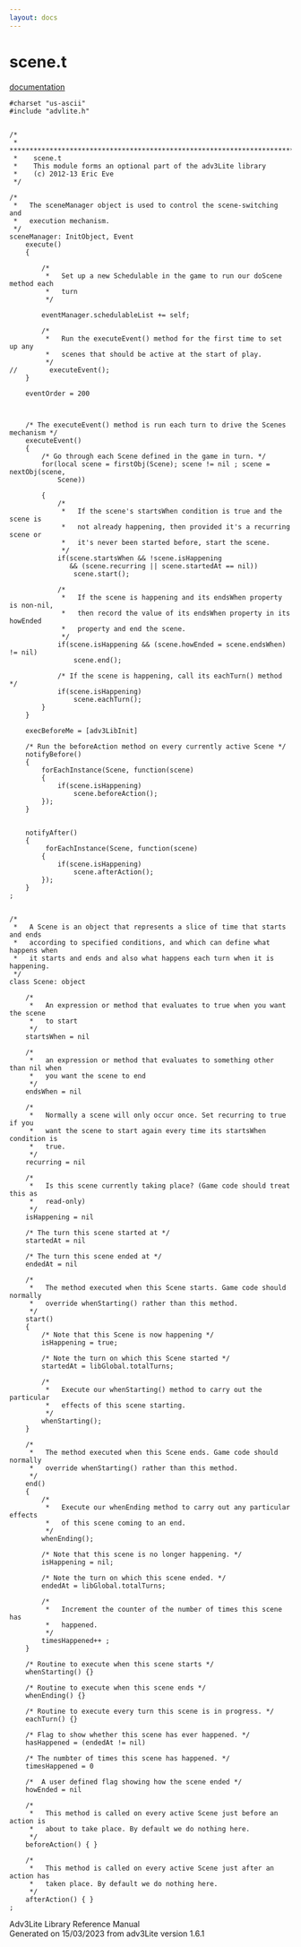 ```yaml
---
layout: docs
---
```

# scene.t

[documentation](../file/scene.t.html)

    #charset "us-ascii"
    #include "advlite.h"


    /*
     *   ****************************************************************************
     *    scene.t 
     *    This module forms an optional part of the adv3Lite library 
     *    (c) 2012-13 Eric Eve
     */

    /* 
     *   The sceneManager object is used to control the scene-switching and
     *   execution mechanism.
     */
    sceneManager: InitObject, Event
        execute()
        {
                    
            /* 
             *   Set up a new Schedulable in the game to run our doScene method each
             *   turn
             */
           
            eventManager.schedulableList += self;
            
            /* 
             *   Run the executeEvent() method for the first time to set up any
             *   scenes that should be active at the start of play.
             */
    //        executeEvent();
        }
        
        eventOrder = 200
        
        
        
        /* The executeEvent() method is run each turn to drive the Scenes mechanism */
        executeEvent()
        {
            /* Go through each Scene defined in the game in turn. */
            for(local scene = firstObj(Scene); scene != nil ; scene = nextObj(scene,
                Scene))
                
            {
                /* 
                 *   If the scene's startsWhen condition is true and the scene is
                 *   not already happening, then provided it's a recurring scene or
                 *   it's never been started before, start the scene.
                 */
                if(scene.startsWhen && !scene.isHappening 
                   && (scene.recurring || scene.startedAt == nil))
                    scene.start();
                
                /*  
                 *   If the scene is happening and its endsWhen property is non-nil,
                 *   then record the value of its endsWhen property in its howEnded
                 *   property and end the scene.
                 */
                if(scene.isHappening && (scene.howEnded = scene.endsWhen) != nil)
                    scene.end();
                
                /* If the scene is happening, call its eachTurn() method */
                if(scene.isHappening)
                    scene.eachTurn();
            }        
        }  
        
        execBeforeMe = [adv3LibInit]
        
        /* Run the beforeAction method on every currently active Scene */
        notifyBefore()
        {
            forEachInstance(Scene, function(scene) 
            {
                if(scene.isHappening)
                    scene.beforeAction(); 
            });
        }

        
        notifyAfter()
        {
             forEachInstance(Scene, function(scene) 
            {
                if(scene.isHappening)
                    scene.afterAction(); 
            });
        }
    ;


    /* 
     *   A Scene is an object that represents a slice of time that starts and ends
     *   according to specified conditions, and which can define what happens when
     *   it starts and ends and also what happens each turn when it is happening.
     */
    class Scene: object
        
        /* 
         *   An expression or method that evaluates to true when you want the scene
         *   to start
         */
        startsWhen = nil
        
        /*  
         *   an expression or method that evaluates to something other than nil when
         *   you want the scene to end
         */
        endsWhen = nil
        
        /* 
         *   Normally a scene will only occur once. Set recurring to true if you
         *   want the scene to start again every time its startsWhen condition is
         *   true.
         */
        recurring = nil
        
        /* 
         *   Is this scene currently taking place? (Game code should treat this as
         *   read-only)
         */
        isHappening = nil
        
        /* The turn this scene started at */
        startedAt = nil
        
        /* The turn this scene ended at */
        endedAt = nil
        
        /* 
         *   The method executed when this Scene starts. Game code should normally
         *   override whenStarting() rather than this method.
         */
        start()
        {
            /* Note that this Scene is now happening */
            isHappening = true;
            
            /* Note the turn on which this Scene started */
            startedAt = libGlobal.totalTurns;
            
            /* 
             *   Execute our whenStarting() method to carry out the particular
             *   effects of this scene starting.
             */
            whenStarting();
        }
        
        /* 
         *   The method executed when this Scene ends. Game code should normally
         *   override whenStarting() rather than this method.
         */    
        end()
        {  
            /* 
             *   Execute our whenEnding method to carry out any particular effects
             *   of this scene coming to an end.
             */
            whenEnding();
            
            /* Note that this scene is no longer happening. */
            isHappening = nil;
            
            /* Note the turn on which this scene ended. */
            endedAt = libGlobal.totalTurns;       
            
            /* 
             *   Increment the counter of the number of times this scene has
             *   happened.
             */
            timesHappened++ ;        
        }
        
        /* Routine to execute when this scene starts */
        whenStarting() {}
        
        /* Routine to execute when this scene ends */
        whenEnding() {}
        
        /* Routine to execute every turn this scene is in progress. */
        eachTurn() {}
        
        /* Flag to show whether this scene has ever happened. */
        hasHappened = (endedAt != nil)
        
        /* The numbter of times this scene has happened. */
        timesHappened = 0
        
        /*  A user defined flag showing how the scene ended */
        howEnded = nil    
        
        /* 
         *   This method is called on every active Scene just before an action is
         *   about to take place. By default we do nothing here.
         */
        beforeAction() { }
        
        /* 
         *   This method is called on every active Scene just after an action has
         *   taken place. By default we do nothing here.
         */
        afterAction() { }
    ;



Adv3Lite Library Reference Manual  
Generated on 15/03/2023 from adv3Lite version 1.6.1


